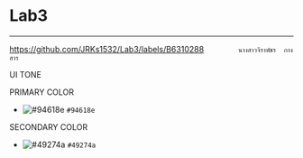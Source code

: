 # Lab3

<hr/>


https://github.com/JRKs1532/Lab3/labels/B6310288   ``         นางสาวจีราพัชร  กางสาร     ``

UI TONE 

PRIMARY COLOR
- ![#94618e](https://placehold.co/15x15/94618e/94618e.png) `#94618e`

SECONDARY COLOR
- ![#49274a](https://placehold.co/15x15/49274a/49274a.png) `#49274a`


